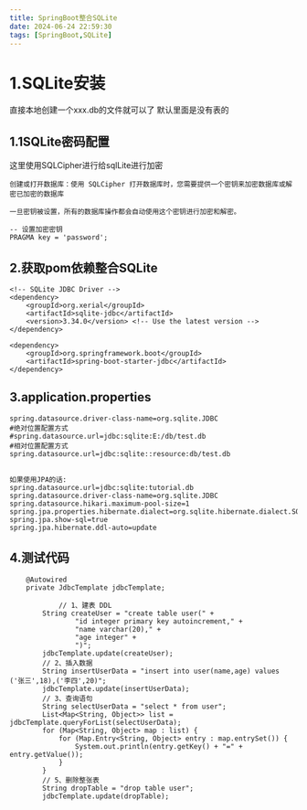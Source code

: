 ```yaml
---
title: SpringBoot整合SQLite
date: 2024-06-24 22:59:30
tags: [SpringBoot,SQLite]
---
```

# &#x20;1.SQLite安装

直接本地创建一个xxx.db的文件就可以了 默认里面是没有表的

## 1.1SQLite密码配置

这里使用SQLCipher进行给sqlLite进行加密

    创建或打开数据库：使用 SQLCipher 打开数据库时，您需要提供一个密钥来加密数据库或解密已加密的数据库

    一旦密钥被设置，所有的数据库操作都会自动使用这个密钥进行加密和解密。

    -- 设置加密密钥
    PRAGMA key = 'password';

<!--more-->
## 2.获取pom依赖整合SQLite

    <!-- SQLite JDBC Driver -->
    <dependency>
        <groupId>org.xerial</groupId>
        <artifactId>sqlite-jdbc</artifactId>
        <version>3.34.0</version> <!-- Use the latest version -->
    </dependency>
     
    <dependency>
        <groupId>org.springframework.boot</groupId>
        <artifactId>spring-boot-starter-jdbc</artifactId>
    </dependency>

## 3.application.properties

    spring.datasource.driver-class-name=org.sqlite.JDBC
    #绝对位置配置方式
    #spring.datasource.url=jdbc:sqlite:E:/db/test.db
    #相对位置配置方式
    spring.datasource.url=jdbc:sqlite::resource:db/test.db


    如果使用JPA的话:
    spring.datasource.url=jdbc:sqlite:tutorial.db
    spring.datasource.driver-class-name=org.sqlite.JDBC
    spring.datasource.hikari.maximum-pool-size=1
    spring.jpa.properties.hibernate.dialect=org.sqlite.hibernate.dialect.SQLiteDialect
    spring.jpa.show-sql=true
    spring.jpa.hibernate.ddl-auto=update

## 4.测试代码

```
    @Autowired
    private JdbcTemplate jdbcTemplate;
    
            // 1、建表 DDL
        String createUser = "create table user(" +
                "id integer primary key autoincrement," +
                "name varchar(20)," +
                "age integer" +
                ")";
        jdbcTemplate.update(createUser);
        // 2、插入数据
        String insertUserData = "insert into user(name,age) values ('张三',18),('李四',20)";
        jdbcTemplate.update(insertUserData);
        // 3、查询语句
        String selectUserData = "select * from user";
        List<Map<String, Object>> list = jdbcTemplate.queryForList(selectUserData);
        for (Map<String, Object> map : list) {
            for (Map.Entry<String, Object> entry : map.entrySet()) {
                System.out.println(entry.getKey() + "=" + entry.getValue());
            }
        }
        // 5、删除整张表
        String dropTable = "drop table user";
        jdbcTemplate.update(dropTable);
    
```

